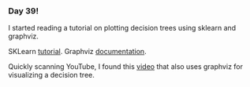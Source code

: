 ### Day 39!  

I started reading a tutorial on plotting decision trees using sklearn and graphviz.  

SKLearn [tutorial](http://scikit-learn.org/stable/modules/tree.html).
Graphviz [documentation](https://graphviz.gitlab.io/about/).

Quickly scanning YouTube, I found this [video](https://www.youtube.com/watch?v=XDbj6PxaSf0) that also uses graphviz for visualizing a decision tree.
